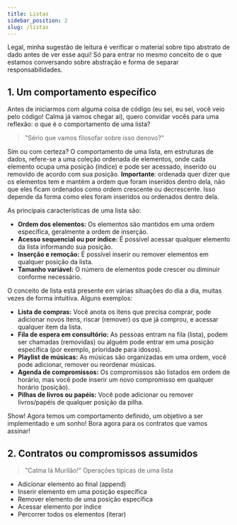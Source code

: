 ```yaml
---
title: Listas
sidebar_position: 2
slug: /listas
---
```


Legal, minha sugestão de leitura é verificar o material sobre tipo abstrato de dado antes de ver esse aqui! Só para entrar no mesmo conceito de o que estamos conversando sobre abstração e forma de separar responsabilidades.

## 1. Um comportamento específico

Antes de iniciarmos com alguma coisa de código (eu sei, eu sei, você veio pelo código! Calma já vamos chegar ai), quero convidar vocês para uma reflexão: o que é o comportamento de uma lista?

> "Sério que vamos filosofar sobre isso denovo?"

Sim ou com certeza? O comportamento de uma lista, em estruturas de dados, refere-se a uma coleção ordenada de elementos, onde cada elemento ocupa uma posição (índice) e pode ser acessado, inserido ou removido de acordo com sua posição. **Importante**: ordenada quer dizer que os elementos tem e mantém a ordem que foram inseridos dentro dela, não que eles ficam ordenados como ordem crescente ou decrescente. Isso depende da forma como eles foram inseridos ou ordenados dentro dela.

As principais características de uma lista são:

- **Ordem dos elementos:** Os elementos são mantidos em uma ordem específica, geralmente a ordem de inserção.
- **Acesso sequencial ou por índice:** É possível acessar qualquer elemento da lista informando sua posição.
- **Inserção e remoção:** É possível inserir ou remover elementos em qualquer posição da lista.
- **Tamanho variável:** O número de elementos pode crescer ou diminuir conforme necessário.

O conceito de lista está presente em várias situações do dia a dia, muitas vezes de forma intuitiva. Alguns exemplos:

- **Lista de compras:** Você anota os itens que precisa comprar, pode adicionar novos itens, riscar (remover) os que já comprou, e acessar qualquer item da lista.
- **Fila de espera em consultório:** As pessoas entram na fila (lista), podem ser chamadas (removidas) ou alguém pode entrar em uma posição específica (por exemplo, prioridade para idosos).
- **Playlist de músicas:** As músicas são organizadas em uma ordem, você pode adicionar, remover ou reordenar músicas.
- **Agenda de compromissos:** Os compromissos são listados em ordem de horário, mas você pode inserir um novo compromisso em qualquer horário (posição).
- **Pilhas de livros ou papéis:** Você pode adicionar ou remover livros/papéis de qualquer posição da pilha.

Show! Agora temos um comportamento definido, um objetivo a ser implementado e um sonho! Bora agora para os contratos que vamos assinar!

## 2. Contratos ou compromissos assumidos

> "Calma lá Murilão!" 
Operações típicas de uma lista

- Adicionar elemento ao final (append)
- Inserir elemento em uma posição específica
- Remover elemento de uma posição específica
- Acessar elemento por índice
- Percorrer todos os elementos (iterar)

